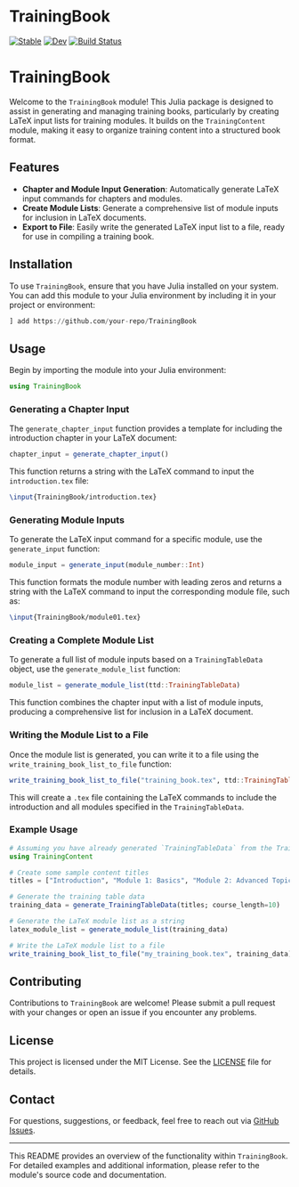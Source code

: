 # TrainingBook

[![Stable](https://img.shields.io/badge/docs-stable-blue.svg)](https://fieldofnodes.github.io/TrainingBook.jl/stable/)
[![Dev](https://img.shields.io/badge/docs-dev-blue.svg)](https://fieldofnodes.github.io/TrainingBook.jl/dev/)
[![Build Status](https://github.com/fieldofnodes/TrainingBook.jl/actions/workflows/CI.yml/badge.svg?branch=main)](https://github.com/fieldofnodes/TrainingBook.jl/actions/workflows/CI.yml?query=branch%3Amain)

# TrainingBook

Welcome to the `TrainingBook` module! This Julia package is designed to assist in generating and managing training books, particularly by creating LaTeX input lists for training modules. It builds on the `TrainingContent` module, making it easy to organize training content into a structured book format.

## Features

- **Chapter and Module Input Generation**: Automatically generate LaTeX input commands for chapters and modules.
- **Create Module Lists**: Generate a comprehensive list of module inputs for inclusion in LaTeX documents.
- **Export to File**: Easily write the generated LaTeX input list to a file, ready for use in compiling a training book.

## Installation

To use `TrainingBook`, ensure that you have Julia installed on your system. You can add this module to your Julia environment by including it in your project or environment:

```julia
] add https://github.com/your-repo/TrainingBook
```

## Usage

Begin by importing the module into your Julia environment:

```julia
using TrainingBook
```

### Generating a Chapter Input

The `generate_chapter_input` function provides a template for including the introduction chapter in your LaTeX document:

```julia
chapter_input = generate_chapter_input()
```

This function returns a string with the LaTeX command to input the `introduction.tex` file:

```latex
\input{TrainingBook/introduction.tex}
```

### Generating Module Inputs

To generate the LaTeX input command for a specific module, use the `generate_input` function:

```julia
module_input = generate_input(module_number::Int)
```

This function formats the module number with leading zeros and returns a string with the LaTeX command to input the corresponding module file, such as:

```latex
\input{TrainingBook/module01.tex}
```

### Creating a Complete Module List

To generate a full list of module inputs based on a `TrainingTableData` object, use the `generate_module_list` function:

```julia
module_list = generate_module_list(ttd::TrainingTableData)
```

This function combines the chapter input with a list of module inputs, producing a comprehensive list for inclusion in a LaTeX document.

### Writing the Module List to a File

Once the module list is generated, you can write it to a file using the `write_training_book_list_to_file` function:

```julia
write_training_book_list_to_file("training_book.tex", ttd::TrainingTableData)
```

This will create a `.tex` file containing the LaTeX commands to include the introduction and all modules specified in the `TrainingTableData`.

### Example Usage

```julia
# Assuming you have already generated `TrainingTableData` from the TrainingContent module
using TrainingContent

# Create some sample content titles
titles = ["Introduction", "Module 1: Basics", "Module 2: Advanced Topics"]

# Generate the training table data
training_data = generate_TrainingTableData(titles; course_length=10)

# Generate the LaTeX module list as a string
latex_module_list = generate_module_list(training_data)

# Write the LaTeX module list to a file
write_training_book_list_to_file("my_training_book.tex", training_data)
```

## Contributing

Contributions to `TrainingBook` are welcome! Please submit a pull request with your changes or open an issue if you encounter any problems.

## License

This project is licensed under the MIT License. See the [LICENSE](LICENSE) file for details.

## Contact

For questions, suggestions, or feedback, feel free to reach out via [GitHub Issues](https://github.com/your-repo/TrainingBook/issues).

---

This README provides an overview of the functionality within `TrainingBook`. For detailed examples and additional information, please refer to the module's source code and documentation.
